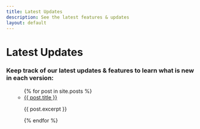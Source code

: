 ```yaml
---
title: Latest Updates
description: See the latest features & updates
layout: default
---
```

<h1>Latest Updates</h1>

<h3>Keep track of our latest updates & features to learn what is new in each version:</h3>

<ul>
<ul>
  {% for post in site.posts %}
    <li>
      <a href="{{ post.permalink | prepend: site.baseurl }}">{{ post.title }}</a>
      <p>{{ post.excerpt }}</p>
    </li>
  {% endfor %}
</ul>
</ul>
